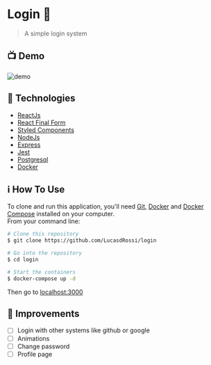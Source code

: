 # Login :key:

> A simple login system

## :tv: Demo

![demo](https://drive.google.com/uc?export=view&id=1K4DLvf8sjCxWY1KOY6MW8H82aHWiJGKp)

## :rocket: Technologies

- [ReactJs](https://reactjs.org/)
- [React Final Form](https://final-form.org/react)
- [Styled Components](https://styled-components.com/)
- [NodeJs](https://nodejs.org/en/)
- [Express](http://expressjs.com/)
- [Jest](https://jestjs.io/)
- [Postgresql](https://www.postgresql.org/)
- [Docker](https://www.docker.com/)

## :information_source: How To Use

To clone and run this application, you'll need [Git](https://git-scm.com), [Docker](https://www.docker.com/) and [Docker Compose](https://docs.docker.com/compose/) installed on your computer.  
From your command line:

```bash
# Clone this repository
$ git clone https://github.com/LucasdRossi/login

# Go into the repository
$ cd login

# Start the containers
$ docker-compose up -d
```

Then go to [localhost:3000](http://localhost:3000)

## :pencil: Improvements

- [ ] Login with other systems like github or google
- [ ] Animations
- [ ] Change password
- [ ] Profile page
